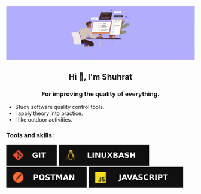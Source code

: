 ![Header](https://github.com/Realboy116/Realboy116/blob/main/files/rm5.jpg)

<h2 align="center"> Hi 🤚, I'm <strong>Shuhrat</strong></h2>
<h3 align="center">For improving the quality of everything.</h3>

- Study software quality control tools.
- I apply theory into practice.
- I like outdoor activities.

### Tools and skills:

![Git](https://github.com/Realboy116/Realboy116/blob/main/files/68747470733a2f2f696d672e736869656c64732e696f2f62616467652f4769742d3130313031303f7374796c653d666f722d7468652d6261646765266c6f676f3d676974.svg)
![LinuxBash](https://github.com/Realboy116/Realboy116/blob/main/files/68747470733a2f2f696d672e736869656c64732e696f2f62616467652f4c696e7578426173682d3130313031303f7374796c653d666f722d7468652d6261646765266c6f676f3d6c696e7578.svg)
![Postman](https://github.com/Realboy116/Realboy116/blob/main/files/68747470733a2f2f696d672e736869656c64732e696f2f62616467652f506f73746d616e2d3130313031303f7374796c653d666f722d7468652d6261646765266c6f676f3d506f73746d616e.svg)
![JavaScript](https://github.com/Realboy116/Realboy116/blob/main/files/68747470733a2f2f696d672e736869656c64732e696f2f62616467652f4a6176615363726970742d3130313031303f7374796c653d666f722d7468652d6261646765266c6f676f3d6a617661736372697074.svg)
